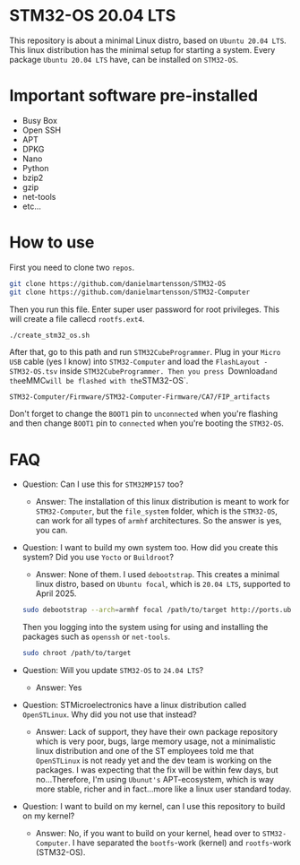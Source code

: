# STM32-OS 20.04 LTS
This repository is about a minimal Linux distro, based on `Ubuntu 20.04 LTS`. This linux distribution has the minimal setup for starting a system. Every package `Ubuntu 20.04 LTS` have, can be installed on `STM32-OS`.

# Important software pre-installed

* Busy Box
* Open SSH
* APT
* DPKG
* Nano
* Python
* bzip2
* gzip
* net-tools
* etc...

# How to use

First you need to clone two `repos`.

```sh
git clone https://github.com/danielmartensson/STM32-OS
git clone https://github.com/danielmartensson/STM32-Computer
```

Then you run this file. Enter super user password for root privileges. This will create a file callecd `rootfs.ext4`.
```sh
./create_stm32_os.sh
```

After that, go to this path and run `STM32CubeProgrammer`. Plug in your `Micro USB` cable (yes I know) into `STM32-Computer` and load the `FlashLayout - STM32-OS.tsv` inside `STM32CubeProgrammer. Then you press `Download` and the `eMMC` will be flashed with the `STM32-OS`.
```
STM32-Computer/Firmware/STM32-Computer-Firmware/CA7/FIP_artifacts
```

Don't forget to change the `BOOT1` pin to `unconnected` when you're flashing and then change `BOOT1` pin to `connected` when you're booting the `STM32-OS`.

# FAQ

* Question: Can I use this for `STM32MP157` too?
  - Answer: The installation of this linux distribution is meant to work for `STM32-Computer`, but the `file_system` folder, which is the `STM32-OS`, can work for all types of `armhf` architectures. So the answer is yes, you can.
  
* Question: I want to build my own system too. How did you create this system? Did you use `Yocto` or `Buildroot`?
  - Answer: None of them. I used `debootstrap`. This creates a minimal linux distro, based on `Ubuntu focal`, which is `20.04 LTS`, supported to April 2025.
  ```sh
  sudo debootstrap --arch=armhf focal /path/to/target http://ports.ubuntu.com/ubuntu-ports
  ```
  Then you logging into the system using for using and installing the packages such as `openssh` or `net-tools`.
  ```sh
  sudo chroot /path/to/target
  ```
* Question: Will you update `STM32-OS` to `24.04 LTS`?
  - Answer: Yes
* Question: STMicroelectronics have a linux distribution called `OpenSTLinux`. Why did you not use that instead?
  - Answer: Lack of support, they have their own package repository which is very poor, bugs, large memory usage, not a minimalistic linux distribution and one of the ST employees told me that `OpenSTLinux` is not ready yet and the dev team is working on the packages. I was expecting that the fix will be within few days, but no...Therefore, I'm using `Ubunut's` APT-ecosystem, which is way more stable, richer and in fact...more like a linux user standard today.
* Question: I want to build on my kernel, can I use this repository to build on my kernel?
  - Answer: No, if you want to build on your kernel, head over to `STM32-Computer`. I have separated the `bootfs`-work (kernel) and `rootfs`-work (STM32-OS).
  
 

